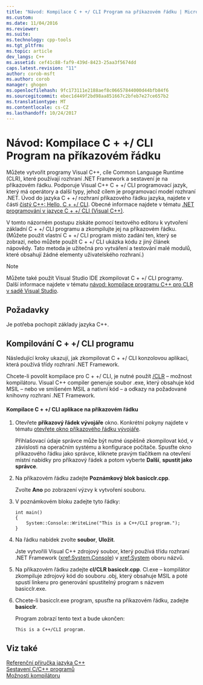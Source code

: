 ```yaml
---
title: "Návod: Kompilace C + +/ CLI Program na příkazovém řádku | Microsoft Docs"
ms.custom: 
ms.date: 11/04/2016
ms.reviewer: 
ms.suite: 
ms.technology: cpp-tools
ms.tgt_pltfrm: 
ms.topic: article
dev_langs: C++
ms.assetid: cef41c88-faf9-439d-8423-25aa3f5674dd
caps.latest.revision: "11"
author: corob-msft
ms.author: corob
manager: ghogen
ms.openlocfilehash: 9fc173111e2188aef8c06657844000d44bfb84f6
ms.sourcegitcommit: ebec1d449f2bd98aa851667c2bfeb7e27ce657b2
ms.translationtype: MT
ms.contentlocale: cs-CZ
ms.lasthandoff: 10/24/2017
---
```

# <a name="walkthrough-compiling-a-ccli-program-on-the-command-line"></a>Návod: Kompilace C + +/ CLI Program na příkazovém řádku
Můžete vytvořit programy Visual C++, cíle Common Language Runtime (CLR), které používají rozhraní .NET Framework a sestavení je na příkazovém řádku. Podporuje Visual C++ C + +/ CLI programovací jazyk, který má operátory a další typy, jehož cílem je programovací model rozhraní .NET. Úvod do jazyka C + +/ rozhraní příkazového řádku jazyka, najdete v části [čistý C++: Hello, C + +/ CLI](http://msdn.microsoft.com/magazine/cc163681.aspx). Obecné informace najdete v tématu [.NET programování v jazyce C + +/ CLI (Visual C++)](../dotnet/dotnet-programming-with-cpp-cli-visual-cpp.md).  
  
 V tomto názorném postupu získáte pomocí textového editoru k vytvoření základní C + +/ CLI programu a zkompilujte jej na příkazovém řádku. (Můžete použít vlastní C + +/ CLI program místo zadání ten, který se zobrazí, nebo můžete použít C + +/ CLI ukázka kódu z jiný článek nápovědy. Tato metoda je užitečná pro vytváření a testování malé modulů, které obsahují žádné elementy uživatelského rozhraní.)  
  
> [!NOTE]
>  Můžete také použít Visual Studio IDE zkompilovat C + +/ CLI programy. Další informace najdete v tématu [návod: kompilace programu C++ pro CLR v sadě Visual Studio](../ide/walkthrough-compiling-a-cpp-program-that-targets-the-clr-in-visual-studio.md).  
  
## <a name="prerequisites"></a>Požadavky  
 Je potřeba pochopit základy jazyka C++.  
  
## <a name="compiling-a-ccli-program"></a>Kompilování C + +/ CLI programu  
 Následující kroky ukazují, jak zkompilovat C + +/ CLI konzolovou aplikaci, která používá třídy rozhraní .NET Framework.  
  
 Chcete-li povolit kompilace pro C + +/ CLI, je nutné použít [/CLR](../build/reference/clr-common-language-runtime-compilation.md) – možnost kompilátoru. Visual C++ compiler generuje soubor .exe, který obsahuje kód MSIL – nebo ve smíšeném MSIL a nativní kód – a odkazy na požadované knihovny rozhraní .NET Framework.  
  
#### <a name="to-compile-a-ccli-application-on-the-command-line"></a>Kompilace C + +/ CLI aplikace na příkazovém řádku  
  
1.  Otevřete **příkazový řádek vývojáře** okno. Konkrétní pokyny najdete v tématu [otevřete okno příkazového řádku vývojáře](../build/building-on-the-command-line.md#developer_command_prompt).  
  
     Přihlašovací údaje správce může být nutné úspěšně zkompilovat kód, v závislosti na operačním systému a konfigurace počítače. Spusťte okno příkazového řádku jako správce, kliknete pravým tlačítkem na otevření místní nabídky pro příkazový řádek a potom vyberte **Další**, **spustit jako správce**.  
  
2.  Na příkazovém řádku zadejte **Poznámkový blok basicclr.cpp**.  
  
     Zvolte **Ano** po zobrazení výzvy k vytvoření souboru.  
  
3.  V poznámkovém bloku zadejte tyto řádky:  
  
    ```  
    int main()  
    {  
        System::Console::WriteLine("This is a C++/CLI program.");  
    }  
    ```  
  
4.  Na řádku nabídek zvolte **soubor**, **Uložit**.  
  
     Jste vytvořili Visual C++ zdrojový soubor, který používá třídu rozhraní .NET Framework (<xref:System.Console>) v <xref:System> oboru názvů.  
  
5.  Na příkazovém řádku zadejte **cl/CLR basicclr.cpp**. Cl.exe – kompilátor zkompiluje zdrojový kód do souboru .obj, který obsahuje MSIL a poté spustí linkeru pro generování spustitelný program s názvem basicclr.exe.  
  
6.  Chcete-li basicclr.exe program, spusťte na příkazovém řádku, zadejte **basicclr**.  
  
     Program zobrazí tento text a bude ukončen:  
  
    ```Output  
    This is a C++/CLI program.  
    ```  
  
## <a name="see-also"></a>Viz také  
 [Referenční příručka jazyka C++](../cpp/cpp-language-reference.md)   
 [Sestavení C/C++ programů](../build/building-c-cpp-programs.md)   
 [Možnosti kompilátoru](../build/reference/compiler-options.md)